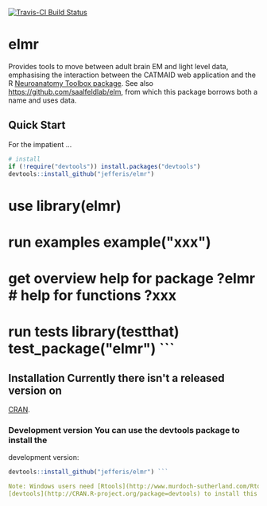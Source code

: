 [![Travis-CI Build Status](https://travis-ci.org/jefferis/elmr.svg?branch=master)](https://travis-ci.org/jefferis/elmr)

# elmr

Provides tools to move between adult brain EM and light level data, emphasising
the interaction between the CATMAID web application and the R [Neuroanatomy
Toolbox package](https://github.com/jefferis/nat). See also https://github.com/saalfeldlab/elm, from which this 
package borrows both a name and uses data.

## Quick Start

For the impatient ...

```r
# install
if (!require("devtools")) install.packages("devtools") 
devtools::install_github("jefferis/elmr")
```

# use library(elmr)

# run examples example("xxx")

# get overview help for package ?elmr # help for functions ?xxx

# run tests library(testthat) test_package("elmr") ```

## Installation Currently there isn't a released version on
[CRAN](http://cran.r-project.org/).

### Development version You can use the **devtools** package to install the
development version:

```r if (!require("devtools")) install.packages("devtools") 
devtools::install_github("jefferis/elmr") ```

Note: Windows users need [Rtools](http://www.murdoch-sutherland.com/Rtools/) and
[devtools](http://CRAN.R-project.org/package=devtools) to install this way.